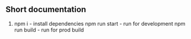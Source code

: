 ## Short documentation
1. npm i - install dependencies
npm run start - run for development
npm run build - run for prod build
